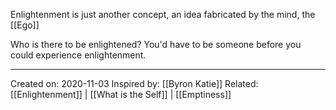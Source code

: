 Enlightenment is just another concept, an idea fabricated by the mind, the [[Ego]]

Who is there to be enlightened? You'd have to be someone before you could experience enlightenment.

-------------------
Created on: 2020-11-03
Inspired by: [[Byron Katie]]
Related: [[Enlightenment]] | [[What is the Self]] | [[Emptiness]]